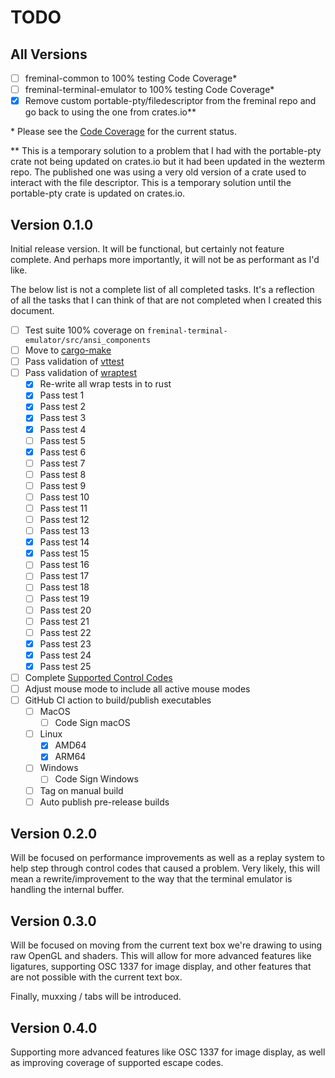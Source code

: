 # TODO

## All Versions

- [ ] freminal-common to 100% testing Code Coverage\*
- [ ] freminal-terminal-emulator to 100% testing Code Coverage\*
- [x] Remove custom portable-pty/filedescriptor from the freminal repo and go back to using the one from crates.io\*\*

\* Please see the [Code Coverage](https://codecov.io/gh/fredclausen/freminal) for the current status.

\*\* This is a temporary solution to a problem that I had with the portable-pty crate not being updated on crates.io but it had been updated in the wezterm repo. The published one was using a very old version of a crate used to interact with the file descriptor. This is a temporary solution until the portable-pty crate is updated on crates.io.

## Version 0.1.0

Initial release version. It will be functional, but certainly not feature complete. And perhaps more importantly, it will not be as performant as I'd like.

The below list is not a complete list of all completed tasks. It's a reflection of all the tasks that I can think of that are not completed when I created this document.

- [ ] Test suite 100% coverage on `freminal-terminal-emulator/src/ansi_components`
- [ ] Move to [cargo-make](https://github.com/sagiegurari/cargo-make)
- [ ] Pass validation of [vttest](http://invisible-island.net/vttest/)
- [ ] Pass validation of [wraptest](https://github.com/mattiase/wraptest)
  - [x] Re-write all wrap tests in to rust
  - [x] Pass test 1
  - [x] Pass test 2
  - [x] Pass test 3
  - [x] Pass test 4
  - [ ] Pass test 5
  - [x] Pass test 6
  - [ ] Pass test 7
  - [ ] Pass test 8
  - [ ] Pass test 9
  - [ ] Pass test 10
  - [ ] Pass test 11
  - [ ] Pass test 12
  - [ ] Pass test 13
  - [x] Pass test 14
  - [x] Pass test 15
  - [ ] Pass test 16
  - [ ] Pass test 17
  - [ ] Pass test 18
  - [ ] Pass test 19
  - [ ] Pass test 20
  - [ ] Pass test 21
  - [ ] Pass test 22
  - [x] Pass test 23
  - [x] Pass test 24
  - [x] Pass test 25
- [ ] Complete [Supported Control Codes](SUPPORTED_CONTROL_CODES.md)
- [ ] Adjust mouse mode to include all active mouse modes
- [ ] GitHub CI action to build/publish executables
  - [ ] MacOS
    - [ ] Code Sign macOS
  - [ ] Linux
    - [x] AMD64
    - [x] ARM64
  - [ ] Windows
    - [ ] Code Sign Windows
  - [ ] Tag on manual build
  - [ ] Auto publish pre-release builds

## Version 0.2.0

Will be focused on performance improvements as well as a replay system to help step through control codes that caused a problem. Very likely, this will mean a rewrite/improvement to the way that the terminal emulator is handling the internal buffer.

## Version 0.3.0

Will be focused on moving from the current text box we're drawing to using raw OpenGL and shaders. This will allow for more advanced features like ligatures, supporting OSC 1337 for image display, and other features that are not possible with the current text box.

Finally, muxxing / tabs will be introduced.

## Version 0.4.0

Supporting more advanced features like OSC 1337 for image display, as well as improving coverage of supported escape codes.
